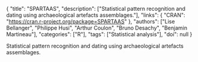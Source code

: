 {
  "title": "SPARTAAS",
  "description": ["Statistical pattern recognition and dating using archaeological artefacts assemblages."],
  "links": {
    "CRAN": "https://cran.r-project.org/package=SPARTAAS"
  },
  "authors": ["Lise Bellanger", "Philippe Husi", "Arthur Coulon", "Bruno Desachy", "Benjamin Martineau"],
  "categories": ["R"],
  "tags": ["Statistical analysis"],
  "doi": null
}

<!-- Generated by csv2md.R – do not edit by hand -->

Statistical pattern recognition and dating using archaeological artefacts assemblages.